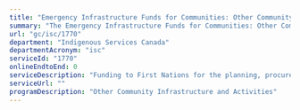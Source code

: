 ```yaml
---
title: "Emergency Infrastructure Funds for Communities: Other Community Infrastructure Funding"
summary: "The Emergency Infrastructure Funds for Communities: Other Community Infrastructure Funding service from Indigenous Services Canada is not available end-to-end online, according to the GC Service Inventory."
url: "gc/isc/1770"
department: "Indigenous Services Canada"
departmentAcronym: "isc"
serviceId: "1770"
onlineEndtoEnd: 0
serviceDescription: "Funding to First Nations for the planning, procurement, design, acquisition, construction, operation, maintenance, monitoring and decommissioning of other fundamental community infrastructure (e.g. fire protection, energy systems, roads and bridges, connectivity, and structural mitigation)"
serviceUrl: ""
programDescription: "Other Community Infrastructure and Activities"
---
```

